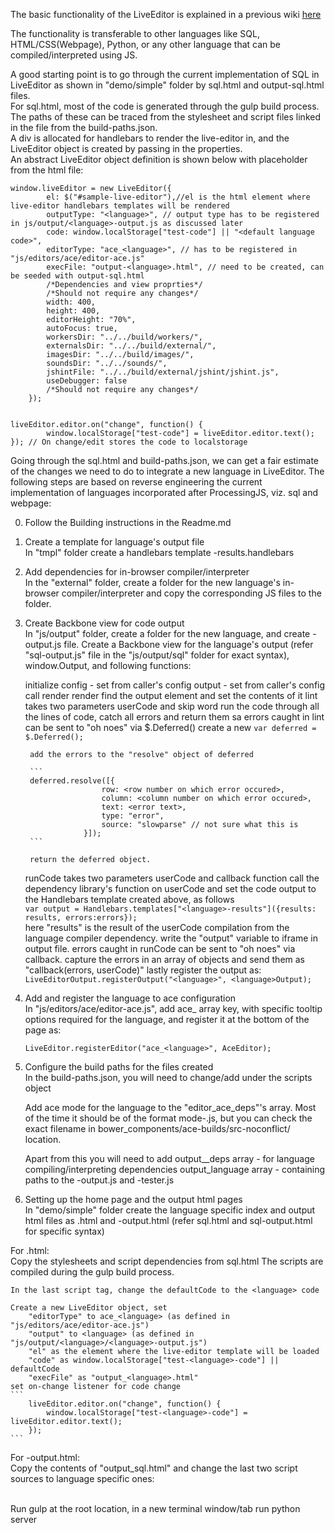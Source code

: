 The basic functionality of the LiveEditor is explained in a previous wiki [here](https://github.com/Khan/live-editor/wiki/How-the-live-editor-works)

The functionality is transferable to other languages like SQL, HTML/CSS(Webpage), Python, or any other language that can be compiled/interpreted using JS.   

A good starting point is to go through the current implementation of SQL in LiveEditor as shown in "demo/simple" folder by sql.html and output-sql.html files.   
For sql.html, most of the code is generated through the gulp build process. The paths of these can be traced from the stylesheet and script files linked in the file from the build-paths.json.   
A div is allocated for handlebars to render the live-editor in, and the LiveEditor object is created by passing in the properties.   
An abstract LiveEditor object definition is shown below with <language> placeholder from the html file:

```
window.liveEditor = new LiveEditor({
        el: $("#sample-live-editor"),//el is the html element where live-editor handlebars templates will be rendered
        outputType: "<language>", // output type has to be registered in js/output/<language>-output.js as discussed later
        code: window.localStorage["test-code"] || "<default language code>",
        editorType: "ace_<language>", // has to be registered in "js/editors/ace/editor-ace.js"
        execFile: "output-<language>.html", // need to be created, can be seeded with output-sql.html
        /*Dependencies and view proprties*/
        /*Should not require any changes*/
        width: 400,
        height: 400,
        editorHeight: "70%",
        autoFocus: true,
        workersDir: "../../build/workers/", 
        externalsDir: "../../build/external/",
        imagesDir: "../../build/images/", 
        soundsDir: "../../sounds/",
        jshintFile: "../../build/external/jshint/jshint.js",
        useDebugger: false 
        /*Should not require any changes*/
    });


liveEditor.editor.on("change", function() {
        window.localStorage["test-code"] = liveEditor.editor.text();
}); // On change/edit stores the code to localstorage

```

Going through the sql.html and build-paths.json, we can get a fair estimate of the changes we need to do to integrate a new language in LiveEditor.
The following steps are based on reverse engineering the current implementation of languages incorporated after ProcessingJS, viz. sql and webpage:

0. Follow the Building instructions in the Readme.md

1. Create a template for language's output file  
In "tmpl" folder create a handlebars template <language>-results.handlebars

2. Add dependencies for in-browser compiler/interpreter  
In the "external" folder, create a folder for the new language's in-browser compiler/interpreter and copy the corresponding JS files to the folder.

3. Create Backbone view for code output   
In "js/output" folder, create a folder for the new language, and create <language>-output.js file. Create a Backbone view for the language's output (refer "sql-output.js" file in the "js/output/sql" folder for exact syntax), window.<language>Output, and following functions:  

    initialize
        config - set from caller's config
        output - set from caller's config
        call render
    render
        find the output element and set the contents of it
    lint
        takes two parameters userCode and skip word
        run the code through all the lines of code, catch all errors and return them sa
        errors caught in lint can be sent to "oh noes" via $.Deferred()
        create a new 
        ```
        var deferred = $.Deferred();
        ```
        
        add the errors to the "resolve" object of deferred
        
        ```
        deferred.resolve([{
                        row: <row number on which error occured>,
                        column: <column number on which error occured>,
                        text: <error text>,
                        type: "error",
                        source: "slowparse" // not sure what this is
                    }]);
        ```
        
        return the deferred object.  
    runCode
        takes two parameters userCode and callback function
        call the dependency library's function on userCode and set the code output to the Handlebars template created   above, as follows   
        ```
        var output = Handlebars.templates["<language>-results"]({results: results, errors:errors});
        ```   
        here "results" is the result of the userCode compilation from the language compiler dependency.
        write the "output" variable to iframe in output file.
        errors caught in runCode can be sent to "oh noes" via callback.
        capture the errors in an array of objects and send them as "callback(errors, userCode)"
    lastly register the output as:
        ```
        LiveEditorOutput.registerOutput("<language>", <language>Output);
        ```

4. Add and register the language to ace configuration   
In "js/editors/ace/editor-ace.js", add ace_<language> array key, with specific tooltip options required for the language, and register it at the bottom of the page as:   
    ```
    LiveEditor.registerEditor("ace_<language>", AceEditor);
    ```

5. Configure the build paths for the files created   
In the build-paths.json, you will need to change/add under the scripts object

    Add ace mode for the language to the "editor_ace_deps"'s array.
    Most of the time it should be of the format mode-<language>.js, but you can check the exact filename in bower_components/ace-builds/src-noconflict/ location.

    Apart from this you will need to add 
        output_<language>_deps array - for language compiling/interpreting dependencies
        output_language array - containing paths to the <language>-output.js and <language>-tester.js

6. Setting up the home page and the output html pages   
In "demo/simple" folder create the language specific index and output html files as
<language>.html and <language>-output.html (refer sql.html and sql-output.html for specific syntax)

For <language>.html:  
    Copy the stylesheets and script dependencies from sql.html
    The scripts are compiled during the gulp build process.

    In the last script tag, change the defaultCode to the <language> code

    Create a new LiveEditor object, set  
        "editorType" to ace_<language> (as defined in "js/editors/ace/editor-ace.js")  
        "output" to <language> (as defined in "js/output/<language>/<language>-output.js")  
        "el" as the element where the live-editor template will be loaded   
        "code" as window.localStorage["test-<language>-code"] || defaultCode   
        "execFile" as "output_<language>.html"   
    set on-change listener for code change   
    ```
        liveEditor.editor.on("change", function() {
            window.localStorage["test-<language>-code"] = liveEditor.editor.text();
        });
    ```
For <language>-output.html:   
    Copy the contents of "output_sql.html" and change the last two script sources to language specific ones:   
    <script src="../../build/js/live-editor.output_<language>_deps.js"></script>   
    <script src="../../build/js/live-editor.output_<language>.js"></script>   
    
Run gulp at the root location, in a new terminal window/tab run python server
